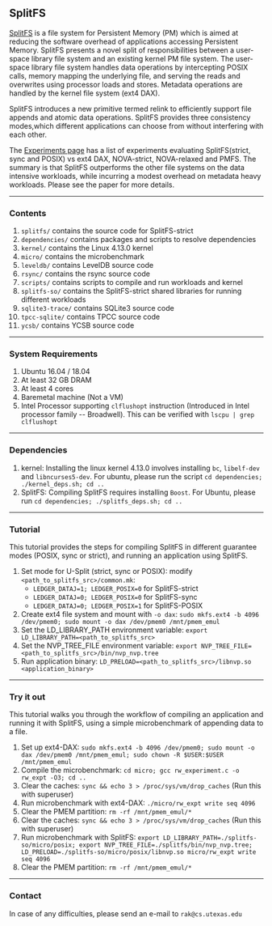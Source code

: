 ## SplitFS

[SplitFS](https://github.com/rohankadekodi/SplitFS) is a file system for Persistent Memory (PM) which is aimed at reducing the software overhead of applications accessing Persistent Memory. SplitFS presents a novel split of responsibilities between a user-space library file system and an existing kernel PM file system. The user-space library file system handles data operations by intercepting POSIX calls, memory mapping the underlying file, and serving the reads and overwrites using processor loads and stores. Metadata operations are handled by the kernel file system (ext4 DAX). 

SplitFS introduces a new primitive termed relink to efficiently support file appends and atomic data operations. SplitFS provides three consistency modes,which different applications can choose from without interfering with each other.

The [Experiments
page](https://github.com/rohankadekodi/SplitFS/blob/master/experiments.md)
has a list of experiments evaluating SplitFS(strict, sync and POSIX) vs ext4 DAX, NOVA-strict, NOVA-relaxed and PMFS. The summary is that SplitFS outperforms the other file systems on the data intensive workloads, while incurring a modest overhead on metadata heavy workloads. Please see the paper for more details. 

---

### Contents

1. `splitfs/` contains the source code for SplitFS-strict
2. `dependencies/` contains packages and scripts to resolve dependencies
3. `kernel/` contains the Linux 4.13.0 kernel
4. `micro/` contains the microbenchmark
4. `leveldb/` contains LevelDB source code
5. `rsync/` contains the rsync source code
6. `scripts/` contains scripts to compile and run workloads and kernel
7. `splitfs-so/` contains the SplitFS-strict shared libraries for running different workloads
8. `sqlite3-trace/` contains SQLite3 source code
9. `tpcc-sqlite/` contains TPCC source code
10. `ycsb/` contains YCSB source code

---

### System Requirements

1. Ubuntu 16.04 / 18.04
2. At least 32 GB DRAM
3. At least 4 cores
4. Baremetal machine (Not a VM)
5. Intel Processor supporting `clflushopt` instruction (Introduced in Intel processor family -- Broadwell). This can be verified with `lscpu | grep clflushopt`

---

### Dependencies

1. kernel: Installing the linux kernel 4.13.0 involves installing `bc`, `libelf-dev` and `libncurses5-dev`. For ubuntu, please run the script `cd dependencies; ./kernel_deps.sh; cd ..`
2. SplitFS: Compiling SplitFS requires installing `Boost`. For Ubuntu, please run `cd dependencies; ./splitfs_deps.sh; cd ..`

---

### Tutorial

This tutorial provides the steps for compiling SplitFS in different guarantee modes (POSIX, sync or strict), and running an application using SplitFS.

1. Set mode for U-Split (strict, sync or POSIX): modify `<path_to_splitfs_src>/common.mk`:
    * `LEDGER_DATAJ=1; LEDGER_POSIX=0` for SplitFS-strict
    * `LEDGER_DATAJ=0; LEDGER_POSIX=0` for SplitFS-sync
    * `LEDGER_DATAJ=0; LEDGER_POSIX=1` for SplitFS-POSIX
1. Create ext4 file system and mount with `-o dax`: `sudo mkfs.ext4 -b 4096 /dev/pmem0; sudo mount -o dax /dev/pmem0 /mnt/pmem_emul`
2. Set the LD_LIBRARY_PATH environment variable: `export LD_LIBRARY_PATH=<path_to_splitfs_src>`
3. Set the NVP_TREE_FILE environment variable: `export NVP_TREE_FILE=<path_to_splitfs_src>/bin/nvp_nvp.tree`
4. Run  application binary: `LD_PRELOAD=<path_to_splitfs_src>/libnvp.so <application_binary>`

---

### Try it out

This tutorial walks you through the workflow of compiling an application and running it with SplitFS, using a simple microbenchmark of appending data to a file.

1. Set up ext4-DAX: `sudo mkfs.ext4 -b 4096 /dev/pmem0; sudo mount -o dax /dev/pmem0 /mnt/pmem_emul; sudo chown -R $USER:$USER /mnt/pmem_emul`
2. Compile the microbenchmark: `cd micro; gcc rw_experiment.c -o rw_expt -O3; cd ..`
3. Clear the caches: `sync && echo 3 > /proc/sys/vm/drop_caches` (Run this with superuser)
4. Run microbenchmark with ext4-DAX: `./micro/rw_expt write seq 4096`
5. Clear the PMEM partition: `rm -rf /mnt/pmem_emul/*`
6. Clear the caches: `sync && echo 3 > /proc/sys/vm/drop_caches` (Run this with superuser)
7. Run microbenchmark with SplitFS: `export LD_LIBRARY_PATH=./splitfs-so/micro/posix; export NVP_TREE_FILE=./splitfs/bin/nvp_nvp.tree; LD_PRELOAD=./splitfs-so/micro/posix/libnvp.so micro/rw_expt write seq 4096`
8. Clear the PMEM partition: `rm -rf /mnt/pmem_emul/*`

---

### Contact

In case of any difficulties, please send an e-mail to `rak@cs.utexas.edu`
